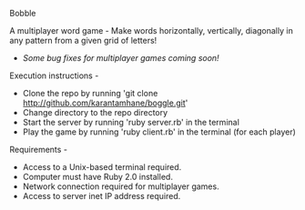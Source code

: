Bobble

A multiplayer word game - Make words horizontally, vertically, diagonally in any pattern from a given grid of letters!
* *Some bug fixes for multiplayer games coming soon!*

Execution instructions - 

* Clone the repo by running 'git clone http://github.com/karantamhane/boggle.git'
* Change directory to the repo directory
* Start the server by running 'ruby server.rb' in the terminal
* Play the game by running 'ruby client.rb' in the terminal (for each player)

Requirements - 

* Access to a Unix-based terminal required.
* Computer must have Ruby 2.0 installed.
* Network connection required for multiplayer games.
* Access to server inet IP address required.